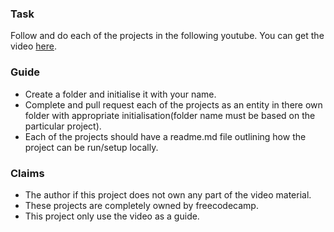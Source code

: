 ### Task
Follow and do each of the projects in the following youtube.
You can get the video [here](https://youtu.be/3PHXvlpOkf4?t=23420).

### Guide
- Create a folder and initialise it with your name.
- Complete and pull request each of the projects as an entity in there own folder with appropriate initialisation(folder name must be based on the particular project).
- Each of the projects should have a readme.md file outlining how the project can be run/setup locally.
 
### Claims
- The author if this project does not own any part of the video material.
- These projects are completely owned by freecodecamp.
- This project only use the video as a guide.


